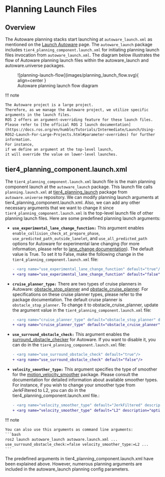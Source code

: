 # Planning Launch Files

## Overview

The Autoware planning stacks start
launching at `autoware_launch.xml` as mentioned on the [Launch Autoware](../index.md) page.
The `autoware_launch` package includes `tier4_planning_component.launch.xml`
for initiating planning launch files invocation from `autoware_launch.xml`.
The diagram below illustrates the flow of Autoware planning launch files within the autoware_launch and autoware.universe packages.

<figure markdown>
  ![planning-launch-flow](images/planning_launch_flow.svg){ align=center }
  <figcaption>
    Autoware planning launch flow diagram
  </figcaption>
</figure>

!!! note

    The Autoware project is a large project.
    Therefore, as we manage the Autoware project, we utilize specific
    arguments in the launch files.
    ROS 2 offers an argument-overriding feature for these launch files.
    Please refer to [the official ROS 2 launch documentation](https://docs.ros.org/en/humble/Tutorials/Intermediate/Launch/Using-ROS2-Launch-For-Large-Projects.html#parameter-overrides) for further information.
    For instance,
    if we define an argument at the top-level launch,
    it will override the value on lower-level launches.

## tier4_planning_component.launch.xml

The `tier4_planning_component.launch.xml` launch file is the main planning component launch at the `autoware_launch` package.
This launch file calls `planning.launch.xml` at [tier4_planning_launch](https://github.com/autowarefoundation/autoware.universe/tree/v1.0/launch/tier4_planning_launch) package from `autoware.universe` repository.
We can modify planning launch arguments at tier4_planning_component.launch.xml.
Also,
we can add any other necessary arguments
that we want
to change it since `tier4_planning_component.launch.xml` is the top-level launch file of other planning launch files.
Here are some predefined planning launch arguments:

- **`use_experimental_lane_change_function:`** This argument enables
  `enable_collision_check_at_prepare_phase`, `use_predicted_path_outside_lanelet`,
  and `use_all_predicted_path` options for Autoware for experimental lane changing
  (for more information, please refer to [lane_change documentation](https://autowarefoundation.github.io/autoware.universe/main/planning/behavior_path_planner/docs/behavior_path_planner_lane_change_design/)).
  The default value is True.
  To set it to False, make the following change in the `tier4_planning_component.launch.xml` file:

  ```diff
  - <arg name="use_experimental_lane_change_function" default="true"/>
  + <arg name="use_experimental_lane_change_function" default="false"/>
  ```

- **`cruise_planner_type:`** There are two types of cruise planners in Autoware: [obstacle_stop_planner](https://autowarefoundation.github.io/autoware.universe/main/planning/obstacle_stop_planner/)
  and [obstacle_cruise_planner](https://autowarefoundation.github.io/autoware.universe/main/planning/obstacle_cruise_planner/). For specifications on these cruise planner types,
  please refer to the package documentation. The default cruise planner is `obstacle_stop_planner`.
  To change it to obstacle_cruise_planner, update the argument value in the `tier4_planning_component.launch.xml` file:

  ```diff
  - <arg name="cruise_planner_type" default="obstacle_stop_planner" description="options: obstacle_stop_planner, obstacle_cruise_planner, none"/>
  + <arg name="cruise_planner_type" default="obstacle_cruise_planner" description="options: obstacle_stop_planner, obstacle_cruise_planner, none"/>
  ```

- **`use_surround_obstacle_check:`** This argument enables the [surround_obstacle_checker](https://autowarefoundation.github.io/autoware.universe/main/planning/surround_obstacle_checker/)
  for Autoware. If you want to disable it, you can do in the
  `tier4_planning_component.launch.xml` file:

  ```diff
  - <arg name="use_surround_obstacle_check" default="true"/>
  + <arg name="use_surround_obstacle_check" default="false"/>
  ```

- **`velocity_smoother_type:`** This argument specifies the type of smoother
  for the [motion_velocity_smoother](https://autowarefoundation.github.io/autoware.universe/main/planning/motion_velocity_smoother/) package. Please consult the documentation
  for detailed information about available smoother types. For instance, if
  you wish to change your smoother type from JerkFiltered to L2, you can do
  in the tier4_planning_component.launch.xml file.:

  ```diff
  - <arg name="velocity_smoother_type" default="JerkFiltered" description="options: JerkFiltered, L2, Analytical, Linf(Unstable)"/>
  + <arg name="velocity_smoother_type" default="L2" description="options: JerkFiltered, L2, Analytical, Linf(Unstable)"/>
  ```

!!! note

    You can also use this arguments as command line arguments:
    ```bash
    ros2 launch autoware_launch autoware.launch.xml ... use_surround_obstacle_check:=false velocity_smoother_type:=L2 ...
    ```

The predefined arguments in tier4_planning_component.launch.xml have been explained above.
However, numerous planning arguments are included in the autoware_launch planning config parameters.
